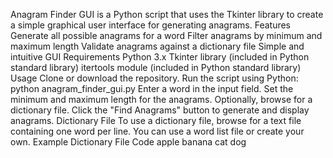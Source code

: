 Anagram Finder GUI is a Python script that uses the Tkinter library to create a simple graphical user interface for generating anagrams.
Features
Generate all possible anagrams for a word
Filter anagrams by minimum and maximum length
Validate anagrams against a dictionary file
Simple and intuitive GUI
Requirements
Python 3.x
Tkinter library (included in Python standard library)
itertools module (included in Python standard library)
Usage
Clone or download the repository.
Run the script using Python: python anagram_finder_gui.py
Enter a word in the input field.
Set the minimum and maximum length for the anagrams.
Optionally, browse for a dictionary file.
Click the "Find Anagrams" button to generate and display anagrams.
Dictionary File
To use a dictionary file, browse for a text file containing one word per line. You can use a word list file or create your own.
Example Dictionary File
Code
apple
banana
cat
dog